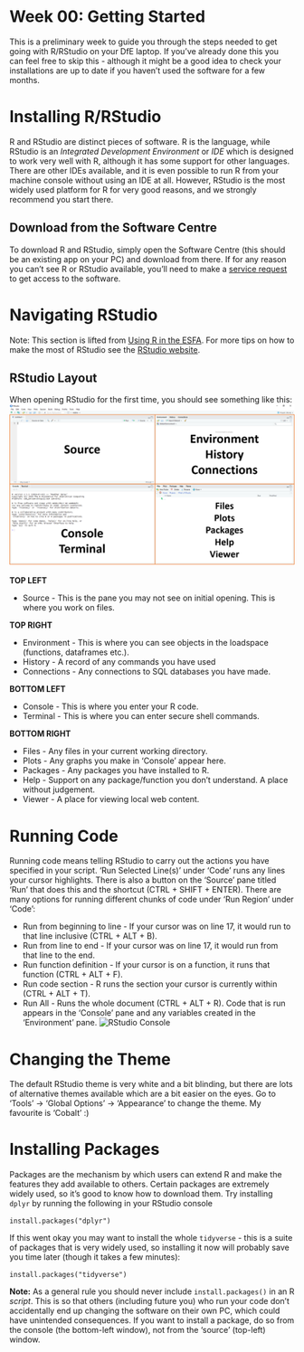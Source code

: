 <!-- Please edit README.Rmd - not README.md -->

# Week 00: Getting Started

This is a preliminary week to guide you through the steps needed to get
going with R/RStudio on your DfE laptop. If you’ve already done this you
can feel free to skip this - although it might be a good idea to check
your installations are up to date if you haven’t used the software for a
few months.

# Installing R/RStudio

R and RStudio are distinct pieces of software. R is the language, while
RStudio is an *Integrated Development Environment* or *IDE* which is
designed to work very well with R, although it has some support for
other languages. There are other IDEs available, and it is even possible
to run R from your machine console without using an IDE at all. However,
RStudio is the most widely used platform for R for very good reasons,
and we strongly recommend you start there.

## Download from the Software Centre

To download R and RStudio, simply open the Software Centre (this should
be an existing app on your PC) and download from there. If for any
reason you can’t see R or RStudio available, you’ll need to make a
[service
request](https://dfe.service-now.com/serviceportal?id=sc_category&catalog_id=-1)
to get access to the software.

# Navigating RStudio

Note: This section is lifted from [Using R in the
ESFA](https://rsconnect/rsc/esfa-r-training/). For more tips on how to
make the most of RStudio see the [RStudio
website](https://www.rstudio.com/products/rstudio/).

## RStudio Layout

When opening RStudio for the first time, you should see something like
this: ![RStudio Window](week-00-setup/rstudio-layout.PNG)

**TOP LEFT**

-   Source - This is the pane you may not see on initial opening. This
    is where you work on files.

**TOP RIGHT**

-   Environment - This is where you can see objects in the loadspace
    (functions, dataframes etc.).
-   History - A record of any commands you have used
-   Connections - Any connections to SQL databases you have made.

**BOTTOM LEFT**

-   Console - This is where you enter your R code.
-   Terminal - This is where you can enter secure shell commands.

**BOTTOM RIGHT**

-   Files - Any files in your current working directory.
-   Plots - Any graphs you make in ‘Console’ appear here.
-   Packages - Any packages you have installed to R.
-   Help - Support on any package/function you don’t understand. A place
    without judgement.
-   Viewer - A place for viewing local web content.

# Running Code

Running code means telling RStudio to carry out the actions you have
specified in your script. ‘Run Selected Line(s)’ under ‘Code’ runs any
lines your cursor highlights. There is also a button on the ‘Source’
pane titled ‘Run’ that does this and the shortcut (CTRL + SHIFT +
ENTER). There are many options for running different chunks of code
under ‘Run Region’ under ‘Code’:

-   Run from beginning to line - If your cursor was on line 17, it would
    run to that line inclusive (CTRL + ALT + B).
-   Run from line to end - If your cursor was on line 17, it would run
    from that line to the end.
-   Run function definition - If your cursor is on a function, it runs
    that function (CTRL + ALT + F).
-   Run code section - R runs the section your cursor is currently
    within (CTRL + ALT + T).
-   Run All - Runs the whole document (CTRL + ALT + R). Code that is run
    appears in the ‘Console’ pane and any variables created in the
    ‘Environment’ pane. ![RStudio
    Console](week-00-setup/rstudio-console-environment.PNG)

# Changing the Theme

The default RStudio theme is very white and a bit blinding, but there
are lots of alternative themes available which are a bit easier on the
eyes. Go to ‘Tools’ -&gt; ‘Global Options’ -&gt; ‘Appearance’ to change
the theme. My favourite is ‘Cobalt’ :)

# Installing Packages

Packages are the mechanism by which users can extend R and make the
features they add available to others. Certain packages are extremely
widely used, so it’s good to know how to download them. Try installing
`dplyr` by running the following in your RStudio console

    install.packages("dplyr")

If this went okay you may want to install the whole `tidyverse` - this
is a suite of packages that is very widely used, so installing it now
will probably save you time later (though it takes a few minutes):

    install.packages("tidyverse")

**Note:** As a general rule you should never include
`install.packages()` in an R *script*. This is so that others (including
future you) who run your code don’t accidentally end up changing the
software on their own PC, which could have unintended consequences. If
you want to install a package, do so from the console (the bottom-left
window), not from the ‘source’ (top-left) window.
